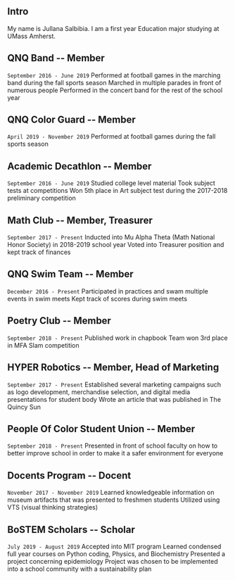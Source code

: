 ## Intro 

My name is Jullana Salbibia. I am a first year Education major studying at UMass Amherst.

## QNQ Band -- Member
`September 2016 - June 2019`
Performed at football games in the marching band during the fall sports season
Marched in multiple parades in front of numerous people
Performed in the concert band for the rest of the school year

## QNQ Color Guard -- Member
`April 2019 - November 2019`
Performed at football games during the fall sports season

## Academic Decathlon -- Member
`September 2016 - June 2019`
Studied college level material
Took subject tests at competitions
Won 5th place in Art subject test during the 2017-2018 preliminary competition

## Math Club -- Member, Treasurer
`September 2017 - Present`
Inducted into Mu Alpha Theta (Math National Honor Society) in 2018-2019 school year
Voted into Treasurer position and kept track of finances

## QNQ Swim Team -- Member
`December 2016 - Present`
Participated in practices and swam multiple events in swim meets
Kept track of scores during swim meets

## Poetry Club -- Member
`September 2018 - Present`
Published work in chapbook
Team won 3rd place in MFA Slam competition

## HYPER Robotics -- Member, Head of Marketing
`September 2017 - Present`
Established several marketing campaigns such as logo development, merchandise selection, and digital media presentations for student body
Wrote an article that was published in The Quincy Sun

## People Of Color Student Union -- Member
`September 2018 - Present`
Presented in front of school faculty on how to better improve school in order to make it a safer environment for everyone

## Docents Program -- Docent
`November 2017 - November 2019`
Learned knowledgeable information on museum artifacts that was presented to freshmen students
Utilized using VTS (visual thinking strategies)

## BoSTEM Scholars -- Scholar
`July 2019 - August 2019`
Accepted into MIT program
Learned condensed full year courses on Python coding, Physics, and Biochemistry
Presented a project concerning epidemiology
Project was chosen to be implemented into a school community with a sustainability plan
